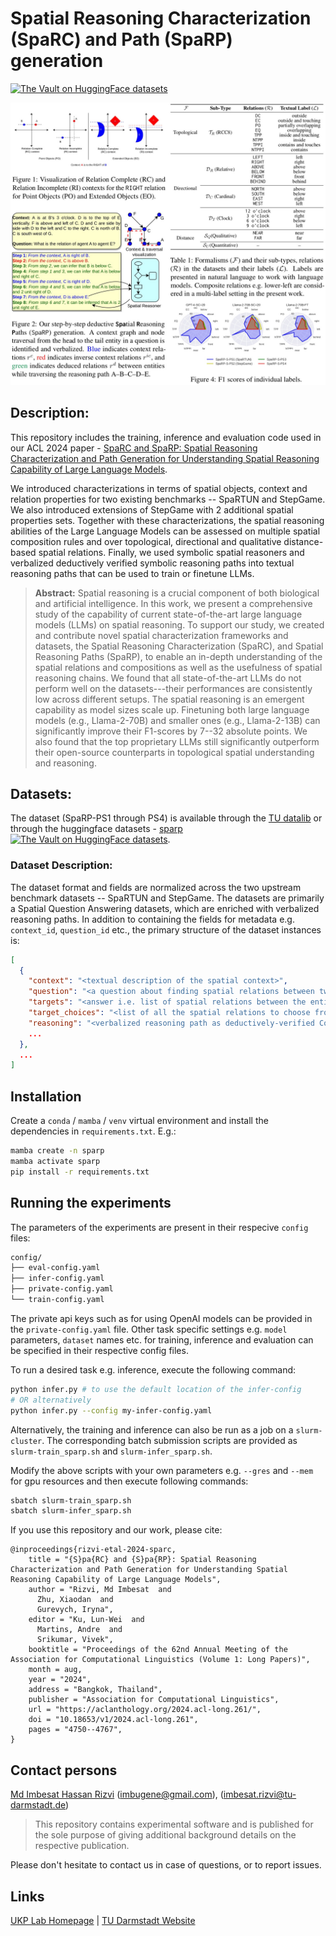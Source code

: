 # Spatial Reasoning Characterization (SpaRC) and Path (SpaRP) generation
[![The Vault on HuggingFace datasets](https://img.shields.io/badge/%F0%9F%A4%97%20Datasets-UKPLab/sparp-yellow?style=flat)](https://huggingface.co/datasets/UKPLab/sparp)

<img src="assets/SpaRC-and-SpaRP.jpg">

## Description:

This repository includes the training, inference and evaluation code used in our ACL 2024 paper - [SpaRC and SpaRP: Spatial Reasoning Characterization and Path Generation for Understanding Spatial Reasoning Capability of Large Language Models](). 

We introduced characterizations in terms of spatial objects, context and relation properties for two existing benchmarks -- SpaRTUN and StepGame. We also introduced extensions of StepGame with 2 additional spatial properties sets. Together with these characterizations, the spatial reasoning abilities of the Large Language Models can be assessed on multiple spatial composition rules and over topological, directional and qualitative distance-based spatial relations. Finally, we used symbolic spatial reasoners and verbalized deductively verified symbolic reasoning paths into textual reasoning paths that can be used to train or finetune LLMs. 

> **Abstract:** Spatial reasoning is a crucial component of both biological and artificial intelligence. In this work, we present a comprehensive study of the capability of current state-of-the-art large language models (LLMs) on spatial reasoning. To support our study, we created and contribute novel spatial characterization frameworks and datasets, the Spatial Reasoning Characterization (SpaRC), and Spatial Reasoning Paths (SpaRP), to enable an in-depth understanding of the spatial relations and compositions as well as the usefulness of spatial reasoning chains. We found that all state-of-the-art LLMs do not perform well on the datasets---their performances are consistently low across different setups. The spatial reasoning is an emergent capability as model sizes scale up. Finetuning both large language models (e.g., Llama-2-70B) and smaller ones (e.g., Llama-2-13B) can significantly improve their F1-scores by 7--32 absolute points. We also found that the top proprietary LLMs still significantly outperform their open-source counterparts in topological spatial understanding and reasoning.

## Datasets:

The dataset (SpaRP-PS1 through PS4) is available through the [TU datalib](https://tudatalib.ulb.tu-darmstadt.de/handle/tudatalib/4235) or through the huggingface datasets - [sparp](https://huggingface.co/datasets/UKPLab/sparp) [![The Vault on HuggingFace datasets](https://img.shields.io/badge/%F0%9F%A4%97%20Datasets-UKPLab/sparp-yellow?style=flat)](https://huggingface.co/datasets/UKPLab/sparp).

### Dataset Description:

The dataset format and fields are normalized across the two upstream benchmark datasets -- SpaRTUN and StepGame. The datasets are primarily a Spatial Question Answering datasets, which are enriched with verbalized reasoning paths. In addition to containing the fields for metadata e.g. `context_id`, `question_id` etc., the primary structure of the dataset instances is:

```json
[
  {
    "context": "<textual description of the spatial context>",
    "question": "<a question about finding spatial relations between two entities in the context>",
    "targets": "<answer i.e. list of spatial relations between the entities in the question>",
    "target_choices": "<list of all the spatial relations to choose from>",
    "reasoning": "<verbalized reasoning path as deductively-verified CoT for training or few-shot examples>",
    ...
  },
  ...
]
```


## Installation

Create a `conda` / `mamba` / `venv` virtual environment and install the dependencies in `requirements.txt`. E.g.:

```bash
mamba create -n sparp
mamba activate sparp
pip install -r requirements.txt
```

## Running the experiments

The parameters of the experiments are present in their respecive `config` files:

```bash
config/
├── eval-config.yaml
├── infer-config.yaml
├── private-config.yaml
└── train-config.yaml
```

The private api keys such as for using OpenAI models can be provided in the `private-config.yaml` file. Other task specific settings e.g. `model` parameters, `dataset` names etc. for training, inference and evaluation can be specified in their respective config files.

To run a desired task e.g. inference, execute the following command:

```bash
python infer.py # to use the default location of the infer-config 
# OR alternatively
python infer.py --config my-infer-config.yaml
```

Alternatively, the training and inference can also be run as a job on a `slurm-cluster`. The corresponding batch submission scripts are provided as `slurm-train_sparp.sh` and `slurm-infer_sparp.sh`. 

Modify the above scripts with your own parameters e.g. `--gres` and `--mem` for gpu resources and then execute following commands:

```bash
sbatch slurm-train_sparp.sh
sbatch slurm-infer_sparp.sh
```

If you use this repository and our work, please cite:

```
@inproceedings{rizvi-etal-2024-sparc,
    title = "{S}pa{RC} and {S}pa{RP}: Spatial Reasoning Characterization and Path Generation for Understanding Spatial Reasoning Capability of Large Language Models",
    author = "Rizvi, Md Imbesat  and
      Zhu, Xiaodan  and
      Gurevych, Iryna",
    editor = "Ku, Lun-Wei  and
      Martins, Andre  and
      Srikumar, Vivek",
    booktitle = "Proceedings of the 62nd Annual Meeting of the Association for Computational Linguistics (Volume 1: Long Papers)",
    month = aug,
    year = "2024",
    address = "Bangkok, Thailand",
    publisher = "Association for Computational Linguistics",
    url = "https://aclanthology.org/2024.acl-long.261/",
    doi = "10.18653/v1/2024.acl-long.261",
    pages = "4750--4767",
}
```

## Contact persons 

[Md Imbesat Hassan Rizvi](mailto:imbugene@gmail.com) (<imbugene@gmail.com>), (<imbesat.rizvi@tu-darmstadt.de>)

> This repository contains experimental software and is published for the sole purpose of giving additional background details on the respective publication. 

Please don't hesitate to contact us in case of questions, or to report issues.

## Links

[UKP Lab Homepage](https://www.ukp.tu-darmstadt.de/) | [TU Darmstadt Website](https://www.tu-darmstadt.de/index.en.jsp)
